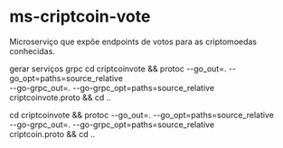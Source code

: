 # ms-criptcoin-vote
Microserviço que expõe endpoints de votos para as criptomoedas conhecidas.


gerar serviços grpc
cd criptcoinvote && protoc --go_out=. --go_opt=paths=source_relative \
    --go-grpc_out=. --go-grpc_opt=paths=source_relative \
    criptcoinvote.proto && cd ..


cd criptcoinvote && protoc --go_out=. --go_opt=paths=source_relative \
    --go-grpc_out=. --go-grpc_opt=paths=source_relative \
    criptcoin.proto && cd ..